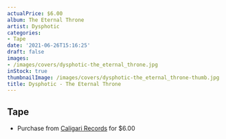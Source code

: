 ```yaml
---
actualPrice: $6.00
album: The Eternal Throne
artist: Dysphotic
categories:
- Tape
date: '2021-06-26T15:16:25'
draft: false
images:
- /images/covers/dysphotic-the_eternal_throne.jpg
inStock: true
thumbnailImage: /images/covers/dysphotic-the_eternal_throne-thumb.jpg
title: Dysphotic - The Eternal Throne
---
```


## Tape
* Purchase from [Caligari Records](https://caligarirecords.storenvy.com/products/25657119-dysphotic-the-eternal-throne) for $6.00
